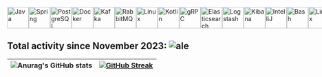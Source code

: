 <div style="display: flex; align-items: center;">
  <img src="https://cdn.jsdelivr.net/gh/devicons/devicon/icons/java/java-original.svg" height="50" alt="Java" />
  <img src="https://cdn.jsdelivr.net/gh/devicons/devicon/icons/spring/spring-original.svg" height="50" alt="Spring" />
  <img src="https://cdn.jsdelivr.net/gh/devicons/devicon/icons/postgresql/postgresql-original.svg" height="50" alt="PostgreSQL" />
  <img src="https://cdn.jsdelivr.net/gh/devicons/devicon/icons/docker/docker-original.svg" height="50" alt="Docker" />
  <img src="https://cdn.jsdelivr.net/gh/devicons/devicon/icons/apachekafka/apachekafka-original.svg" height="50" alt="Kafka" />
  <img src="https://cdn.jsdelivr.net/gh/devicons/devicon/icons/rabbitmq/rabbitmq-original.svg" height="50" alt="RabbitMQ" />
  <img src="https://cdn.jsdelivr.net/gh/devicons/devicon/icons/grpc/grpc-original.svg" height="50" alt="Linux" />
  <img src="https://cdn.jsdelivr.net/gh/devicons/devicon/icons/kotlin/kotlin-original.svg" height="50" alt="Kotlin" />
  <img src="https://cdn.jsdelivr.net/gh/devicons/devicon/icons/git/git-original.svg" height="50" alt="gRPC" />
  <img src="https://cdn.jsdelivr.net/gh/devicons/devicon/icons/elasticsearch/elasticsearch-original.svg" height="50" alt="Elasticsearch" />
  <img src="https://cdn.jsdelivr.net/gh/devicons/devicon/icons/logstash/logstash-original.svg" height="50" alt="Logstash" />
  <img src="https://cdn.jsdelivr.net/gh/devicons/devicon/icons/kibana/kibana-original.svg" height="50" alt="Kibana" />
  <img src="https://cdn.jsdelivr.net/gh/devicons/devicon/icons/intellij/intellij-original.svg" height="50" alt="IntelliJ" />
  <img src="https://cdn.jsdelivr.net/gh/devicons/devicon/icons/bash/bash-original.svg" height="50" alt="Bash" />
  <img src="https://cdn.jsdelivr.net/gh/devicons/devicon/icons/linux/linux-original.svg" height="50" alt="Linux" />
  
</div>

## Total activity since November 2023: ![ale](https://wakatime.com/badge/user/018becde-386e-43c8-8985-945d7c47aecf.svg)

| ![Anurag's GitHub stats](https://github-readme-stats.vercel.app/api?username=tssvett&show_icons=true&theme=github_dark_dimmed) | [![GitHub Streak](https://github-readme-streak-stats.herokuapp.com/?user=tssvett&theme=github_dark_dimmed)](https://git.io/streak-stats) |
|:---:|:---:|

